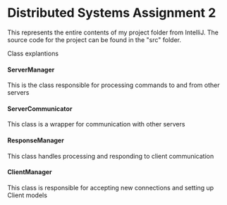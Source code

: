 # Distributed Systems Assignment 2
This represents the entire contents of my project folder from IntelliJ. The source code for the project can be found in the "src" folder.

Class explantions

#### ServerManager
This is the class responsible for processing commands to and from other servers

#### ServerCommunicator
This class is a wrapper for communication with other servers

#### ResponseManager
This class handles processing and responding to client communication

#### ClientManager
This class is responsible for accepting new connections and setting up Client models
